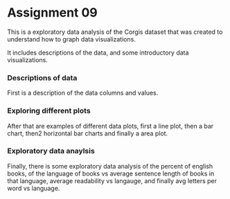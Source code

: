 # Assignment 09

This is a exploratory data analysis of the Corgis dataset that was created to understand how to graph data visualizations. 

It includes descriptions of the data, and some introductory data visualizations. 

### Descriptions of data 

First is a description of the data columns and values. 

### Exploring different plots 

After that are examples of different data plots, first a line plot, then a bar chart, then2 horizontal bar charts and finally a area plot. 

### Exploratory data anaylsis 

Finally, there is some exploratory data analysis of the percent of english books, of the language of books vs average sentence length of books in that language, average readability vs langauge, and finally avg letters per word vs language. 
